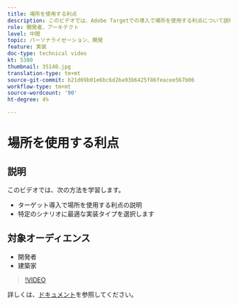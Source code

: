 ```yaml
---
title: 場所を使用する利点
description: このビデオでは、Adobe Targetでの導入で場所を使用する利点について説明します。 このビデオでは、特定のシナリオに最適な実装タイプを選択する方法について説明します。
role: 開発者、アーキテクト
level: 中間
topic: パーソナライゼーション、開発
feature: 実装
doc-type: technical video
kt: 5380
thumbnail: 35140.jpg
translation-type: tm+mt
source-git-commit: b21d69b01e6bc6d2ba93b6425f86feacee567b06
workflow-type: tm+mt
source-wordcount: '90'
ht-degree: 4%

---
```



# 場所を使用する利点

## 説明

このビデオでは、次の方法を学習します。

* ターゲット導入で場所を使用する利点の説明
* 特定のシナリオに最適な実装タイプを選択します

## 対象オーディエンス

* 開発者
* 建築家

>[!VIDEO](https://video.tv.adobe.com/v/35140/?quality=12)

詳しくは、[ドキュメント](https://docs.adobe.com/content/help/en/target/using/implement-target/implementing-target.html)を参照してください。
